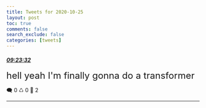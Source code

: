 ```yaml
---
title: Tweets for 2020-10-25
layout: post
toc: true
comments: false
search_exclude: false
categories: [tweets]
---
```



#### <a href = "https://twitter.com/deepfates/status/1320385511064817664">*09:23:32*</a>

<font size="5">hell yeah I'm finally gonna do a transformer</font>



🗨️ 0 ♺ 0 🤍  2   

---
    
            
